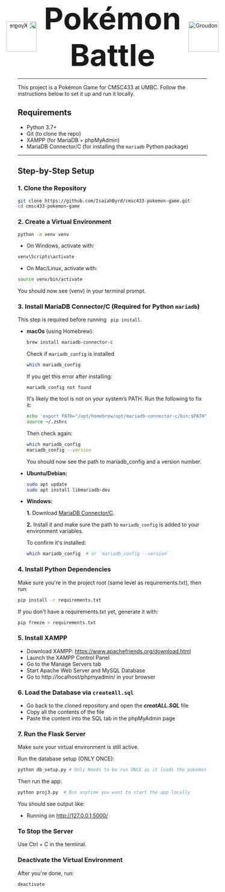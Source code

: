 <p align="center" style="display: flex; align-items: center; justify-content: center;">
    <img src="https://img.pokemondb.net/sprites/black-white/anim/normal/kyogre.gif" alt="Kyogre"
        width="80"
        height="80"
        style="transform: scaleX(-1);">
    <span style="font-size: 80; font-weight: bold; margin: 0 20px;">Pokémon Battle</span>
    <img src="https://img.pokemondb.net/sprites/black-white/anim/normal/groudon.gif" alt="Groudon"
        width="80"
        height="80">
</p>

---


This project is a Pokémon Game for CMSC433 at UMBC. Follow the instructions below to set it up and run it locally.

## Requirements

- Python 3.7+
- Git (to clone the repo)
- XAMPP (for MariaDB + phpMyAdmin)
- MariaDB Connector/C (for installing the `mariadb` Python package)

---

## Step-by-Step Setup

### 1. Clone the Repository

```bash
git clone https://github.com/IsaiahByrd/cmsc433-pokemon-game.git
cd cmsc433-pokemon-game
```

### 2. Create a Virtual Environment
```bash
python -m venv venv
```

- On Windows, activate with:
```bash
venv\Scripts\activate
```
- On Mac/Linux, activate with:
```bash
source venv/bin/activate
```

You should now see (venv) in your terminal prompt.

### 3. Install MariaDB Connector/C (Required for Python ```mariadb```)
This step is required before running ``` pip install```.
- **macOs** (using Homebrew):
  ```bash
  brew install mariadb-connector-c
  ```
  Check if ```mariadb_config``` is installed
  ```bash
  which mariadb_config
  ```
  If you get this error after installing:

  ```mariadb_config not found```

  It's likely the tool is not on your system’s PATH. Run the following to fix it:
  ```bash
  echo 'export PATH="/opt/homebrew/opt/mariadb-connector-c/bin:$PATH"' >> ~/.zshrc
  source ~/.zshrc
  ```

  Then check again:
  ```bash
  which mariadb_config
  mariadb_config --version
  ```

  You should now see the path to mariadb_config and a version number.



- **Ubuntu/Debian:**
  ```bash
  sudo apt update
  sudo apt install libmariadb-dev
  ```
- **Windows:**

  **1.** Download [MariaDB Connector/C](https://mariadb.com/downloads/connectors/).

  **2.** Install it and make sure the path to ```mariadb_config``` is added to your environment variables.

  To confirm it's installed:
  ```bash
  which mariadb_config  # or `mariadb_config --version`
  ```

### 4. Install Python Dependencies
Make sure you're in the project root (same level as requirements.txt), then run:
```bash
pip install -r requirements.txt
```

If you don't have a requirements.txt yet, generate it with:
```bash
pip freeze > requirements.txt
```

### 5. Install XAMPP
* Download XAMPP: https://www.apachefriends.org/download.html
* Launch the XAMPP Control Panel
* Go to the Manage Servers tab
* Start Apache Web Server and MySQL Database
* Go to http://localhost/phpmyadmin/ in your browser

### 6. Load the Database via ```createAll.sql```
* Go back to the cloned repository and open the ***creatALL.SQL*** file
* Copy all the contents of the file
* Paste the content into the SQL tab in the phpMyAdmin page

### 7. Run the Flask Server
Make sure your virtual environment is still active.

Run the database setup (ONLY ONCE):
```bash
python db_setup.py # Only Needs to be run ONCE as it loads the pokemon into the database
```
Then run the app:
```bash
python proj3.py  # Run anytime you want to start the app locally
```

You should see output like:
* Running on http://127.0.0.1:5000/


### To Stop the Server
Use Ctrl + C in the terminal.

### Deactivate the Virtual Environment
After you're done, run:
```bash
deactivate
```







